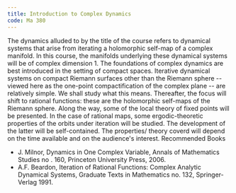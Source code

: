 ```yaml
---
title: Introduction to Complex Dynamics
code: Ma 380
---
```

The dynamics alluded to by the title of the course refers to dynamical systems
that arise from iterating a holomorphic self-map of a complex manifold. In this
course, the manifolds underlying these dynamical systems will be of complex
dimension 1. The foundations of complex dynamics are best introduced in the
setting of compact spaces. Iterative dynamical systems on compact Riemann
surfaces other than the Riemann sphere -- viewed here as the one-point
compactification of the complex plane -- are relatively simple. We shall study
what this means. Thereafter, the focus will shift to rational functions: these
are the holomorphic self-maps of the Riemann sphere. Along the way, some of the
local theory of fixed points will be presented. In the case of rational maps,
some ergodic-theoretic properties of the orbits under iteration will be
studied. The development of the latter will be self-contained. The properties/
theory coverd will depend on the time available and on the audience's interest.
Recommended Books

* J. Milnor, Dynamics in One Complex Variable, Annals of Mathematics Studies no
  . 160, Princeton University Press, 2006.
* A.F. Beardon, Iteration of Rational Functions: Complex Analytic Dynamical
  Systems, Graduate Texts in Mathematics no. 132, Springer-Verlag 1991.
